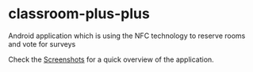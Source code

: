 # classroom-plus-plus
Android application which is using the NFC technology to reserve rooms and vote for surveys

Check the [Screenshots](https://github.com/Tob0t/classroom-plus-plus/tree/master/screenshots) for a quick overview of the application.

